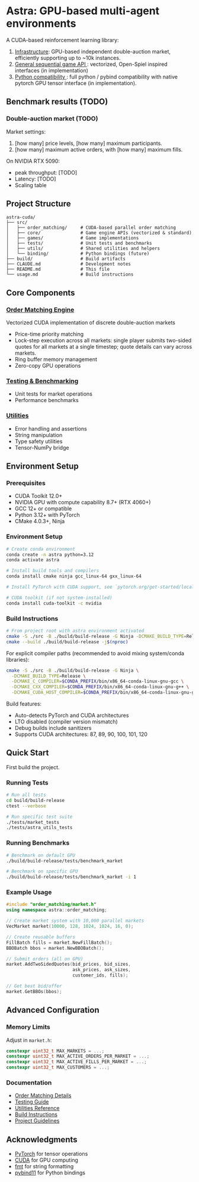 # Astra: GPU-based multi-agent environments

A CUDA-based reinforcement learning library: 

1. <u>Infrastructure</u>: GPU-based independent double-auction market, efficiently supporting up to ~10k instances. 
2. <u>General sequential game API </u>: vectorized, Open-Spiel inspired interfaces (in implementation)
3. <u>Python compatibility </u>: full python / pybind compatibility with native pytorch GPU tensor interface (in implementation). 

## Benchmark results (TODO)

### Double-auction market (TODO)

Market settings:
1. [how many] price levels, [how many] maximum participants. 
2. [how many] maximum active orders, with [how many] maximum fills. 

On NVIDIA RTX 5090:
- peak throughput: [TODO]
- Latency: [TODO]
- Scaling table


## Project Structure

```
astra-cuda/
├── src/
│   ├── order_matching/     # CUDA-based parallel order matching
│   ├── core/               # Game engine APIs (vectorized & standard)
│   ├── games/              # Game implementations
│   ├── tests/              # Unit tests and benchmarks
│   ├── utils/              # Shared utilities and helpers
│   └── binding/            # Python bindings (future)
├── build/                  # Build artifacts
├── CLAUDE.md               # Development notes
├── README.md               # This file
└── usage.md                # Build instructions
```

## Core Components

### [Order Matching Engine](src/order_matching/)

Vectorized CUDA implementation of discrete double-auction markets
- Price-time priority matching
- Lock-step execution across all markets: single player submits two-sided quotes for all markets at a single timestep; quote details can vary across markets. 
- Ring buffer memory management
- Zero-copy GPU operations

### [Testing & Benchmarking](src/tests/)

- Unit tests for market operations
- Performance benchmarks

### [Utilities](src/utils/)

- Error handling and assertions
- String manipulation
- Type safety utilities
- Tensor-NumPy bridge

## Environment Setup

### Prerequisites

- CUDA Toolkit 12.0+
- NVIDIA GPU with compute capability 8.7+ (RTX 4060+)
- GCC 12+ or compatible
- Python 3.12+ with PyTorch
- CMake 4.0.3+, Ninja

### Environment Setup

```bash
# Create conda environment
conda create -n astra python=3.12
conda activate astra

# Install build tools and compilers
conda install cmake ninja gcc_linux-64 gxx_linux-64

# Install PyTorch with CUDA support, see `pytorch.org/get-started/locally/`

# CUDA toolkit (if not system-installed)
conda install cuda-toolkit -c nvidia
``` 

### Build Instructions

```bash
# From project root with astra environment activated
cmake -S ./src -B ./build/build-release -G Ninja -DCMAKE_BUILD_TYPE=Release
cmake --build ./build/build-release -j$(nproc)
```

For explicit compiler paths (recommended to avoid mixing system/conda libraries):
```bash
cmake -S ./src -B ./build/build-release -G Ninja \
  -DCMAKE_BUILD_TYPE=Release \
  -DCMAKE_C_COMPILER=$CONDA_PREFIX/bin/x86_64-conda-linux-gnu-gcc \
  -DCMAKE_CXX_COMPILER=$CONDA_PREFIX/bin/x86_64-conda-linux-gnu-g++ \
  -DCMAKE_CUDA_HOST_COMPILER=$CONDA_PREFIX/bin/x86_64-conda-linux-gnu-g++
```

Build features:
- Auto-detects PyTorch and CUDA architectures
- LTO disabled (compiler version mismatch)
- Debug builds include sanitizers
- Supports CUDA architectures: 87, 89, 90, 100, 101, 120

## Quick Start

First build the project. 

### Running Tests

```bash
# Run all tests
cd build/build-release
ctest --verbose

# Run specific test suite
./tests/market_tests
./tests/astra_utils_tests
```

### Running Benchmarks

```bash
# Benchmark on default GPU
./build/build-release/tests/benchmark_market

# Benchmark on specific GPU
./build/build-release/tests/benchmark_market -i 1
```

### Example Usage

```cpp
#include "order_matching/market.h"
using namespace astra::order_matching;

// Create market system with 10,000 parallel markets
VecMarket market(10000, 128, 1024, 1024, 16, 0);

// Create reusable buffers
FillBatch fills = market.NewFillBatch();
BBOBatch bbos = market.NewBBOBatch();

// Submit orders (all on GPU)
market.AddTwoSidedQuotes(bid_prices, bid_sizes, 
                         ask_prices, ask_sizes, 
                         customer_ids, fills);

// Get best bid/offer
market.GetBBOs(bbos);
```

## Advanced Configuration

### Memory Limits
Adjust in `market.h`:
```cpp
constexpr uint32_t MAX_MARKETS = ...;
constexpr uint32_t MAX_ACTIVE_ORDERS_PER_MARKET = ...;
constexpr uint32_t MAX_ACTIVE_FILLS_PER_MARKET = ...;
constexpr uint32_t MAX_CUSTOMERS = ...; 
```

### Documentation

- [Order Matching Details](src/order_matching/README.md)
- [Testing Guide](src/tests/README.md)
- [Utilities Reference](src/utils/README.md)
- [Build Instructions](usage.md)
- [Project Guidelines](CLAUDE.md)

## Acknowledgments

- [PyTorch](https://pytorch.org/) for tensor operations
- [CUDA](https://developer.nvidia.com/cuda-toolkit) for GPU computing
- [fmt](https://github.com/fmtlib/fmt) for string formatting
- [pybind11](https://github.com/pybind/pybind11) for Python bindings